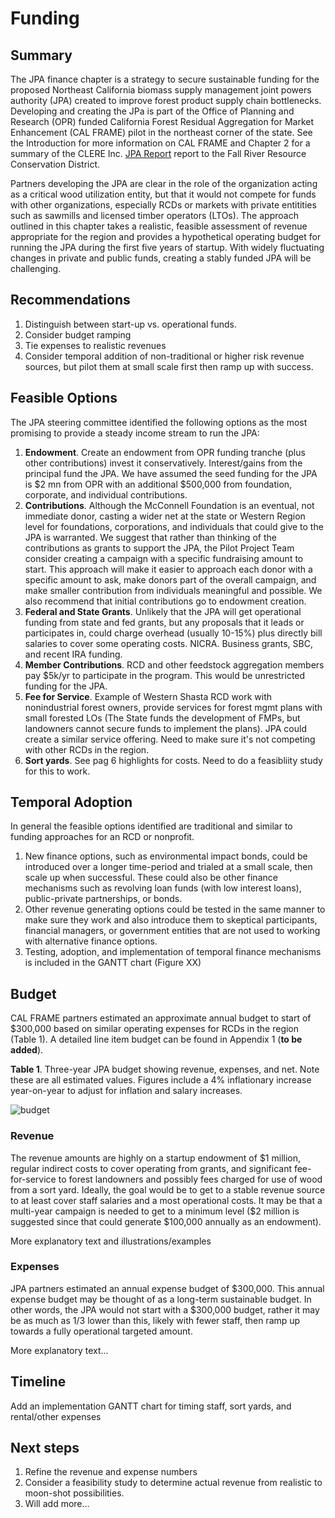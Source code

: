 # Funding

## Summary
The JPA finance chapter is a strategy to secure sustainable funding for the proposed Northeast California biomass supply management joint powers authority (JPA) created to improve forest product supply chain bottlenecks. Developing and creating the JPa is part of the Office of Planning and Research (OPR) funded California Forest Residual Aggregation for Market Enhancement (CAL FRAME) pilot in the northeast corner of the state. See the Introduction for more information on CAL FRAME and Chapter 2 for a summary of the CLERE Inc. [JPA Report](http://gg.gg/1a0lji) report to the Fall River Resource Conservation District.

Partners developing the JPA are clear in the role of the organization acting as a critical wood utilization entity, but that it would not compete for funds with other organizations, especially RCDs or markets with private entitities such as sawmills and licensed timber operators (LTOs). The approach outlined in this chapter takes a realistic, feasible assessment of revenue appropriate for the region and provides a hypothetical operating budget for running the JPA during the first five years of startup. With widely fluctuating changes in private and public funds, creating a stably funded JPA will be challenging.

## Recommendations

1. Distinguish between start-up vs. operational funds.
2. Consider budget ramping
3. Tie expenses to realistic revenues
4. Consider temporal addition of non-traditional or higher risk revenue sources, but pilot them at small scale first then ramp up with success.


## Feasible Options
The JPA steering committee identified the following options as the most promising to provide a steady income stream to run the JPA:

1. **Endowment**. Create an endowment from OPR funding tranche (plus other contributions) invest it conservatively. Interest/gains from the principal fund the JPA. We have assumed the seed funding for the JPA is \$2 mn from OPR with an additional $500,000 from foundation, corporate, and individual contributions.
2. **Contributions**. Although the McConnell Foundation is an eventual, not immediate donor, casting a wider net at the state or Western Region level for foundations, corporations, and individuals that could give to the JPA is warranted. We suggest that rather than thinking of the contributions as grants to support the JPA, the Pilot Project Team consider creating a campaign with a specific fundraising amount to start. This approach will make it easier to approach each donor with a specific amount to ask, make donors part of the overall campaign, and make smaller contribution from individuals meaningful and possible. We also recommend that initial contributions go to endowment creation.
3. **Federal and State Grants**. Unlikely that the JPA will get operational funding from state and fed grants, but any proposals that it leads or participates in, could charge overhead (usually 10-15%) plus directly bill salaries to cover some operating costs. NICRA. Business grants, SBC, and recent IRA funding.
4. **Member Contributions**. RCD and other feedstock aggregation members pay \$5k/yr to participate in the program. This would be unrestricted funding for the JPA.
5. **Fee for Service**. Example of Western Shasta RCD work with nonindustrial forest owners, provide services for forest mgmt plans with small forested LOs (The State funds the development of FMPs, but landowners cannot secure funds to implement the plans). JPA could create a similar service offering. Need to make sure it's not competing with other RCDs in the region.
6. **Sort yards**. See pag 6 highlights for costs. Need to do a feasibliity study for this to work.

## Temporal Adoption
In general the feasible options identified are traditional and similar to funding approaches for an RCD or nonprofit. 

1. New finance options, such as environmental impact bonds, could be introduced over a longer time-period and trialed at a small scale, then scale up when successful. These could also be other finance mechanisms such as revolving loan funds (with low interest loans), public-private partnerships, or bonds.
2. Other revenue generating options could be tested in the same manner to make sure they work and also introduce them to skeptical participants, financial managers, or government entities that are not used to working with alternative finance options.
3. Testing, adoption, and implementation of temporal finance mechanisms is included in the GANTT chart (Figure XX)
  
## Budget
CAL FRAME partners estimated an approximate annual budget to start of \$300,000 based on similar operating expenses for RCDs in the region (Table 1). A detailed line item budget can be found in Appendix 1 (**to be added**). 
 
**Table 1**. Three-year JPA budget showing revenue, expenses, and net. Note these are all estimated values. Figures include a 4% inflationary increase year-on-year to adjust for inflation and salary increases.

![budget](https://i.imgur.com/u9R4wfN.png)

### Revenue
The revenue amounts are highly on a startup endowment of \$1 million, regular indirect costs to cover operating from grants, and significant fee-for-service to forest landowners and possibly fees charged for use of wood from a sort yard. Ideally, the goal would be to get to a stable revenue source to at least cover staff salaries and a most operational costs. It may be that a multi-year campaign is needed to get to a minimum level (\$2 million is suggested since that could generate \$100,000 annually as an endowment).

More explanatory text and illustrations/examples

### Expenses
JPA partners estimated an annual expense budget of \$300,000. This annual expense budget may be thought of as a long-term sustainable budget. In other words, the JPA would not start with a $300,000 budget, rather it may be as much as 1/3 lower than this, likely with fewer staff, then ramp up towards a fully operational targeted amount.

More explanatory text...

## Timeline
Add an implementation GANTT chart for timing staff, sort yards, and rental/other expenses

## Next steps
1. Refine the revenue and expense numbers
2. Consider a feasibility study to determine actual revenue from realistic to moon-shot possibilities.
3. Will add more...
